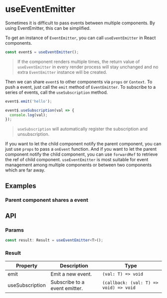 # useEventEmitter

Sometimes it is difficult to pass events between multiple components. By using EventEmitter, this can be simplified.

To get an instance of `EventEmitter`, you can call `useEventEmitter` in React components.

```js
const event$ = useEventEmitter();
```

> If the component renders multiple times, the return value of `useEventEmitter` in every render process will stay unchanged and no extra `EventEmitter` instance will be created.

Then we can share `event$` to other components via `props` or `Context`. To push a event, just call the `emit` method of `EventEmitter`. To subscribe to a series of events, call the `useSubscription` method.

```js
event$.emit('hello');
```

```js
event$.useSubscription(val => {
  console.log(val);
});
```

> `useSubscription` will automatically register the subscription and unsubscription.

If you want to let the child component notify the parent component, you can just use `props` to pass a `onEvent` function. And if you want to let the parent component notify the child component, you can use `forwardRef` to retrieve the ref of child component. `useEventEmitter` is most suitable for event management among multiple components or between two components which are far away.

## Examples

### Parent component shares a event

<code src="./demo/demo1.tsx"></code>

## API

### Params

```typescript
const result: Result = useEventEmitter<T>();
```

### Result

| Property        | Description                   | Type                                   |
| --------------- | ----------------------------- | -------------------------------------- |
| emit            | Emit a new event.             | `(val: T) => void`                     |
| useSubscription | Subscribe to a event emitter. | `(callback: (val: T) => void) => void` |
